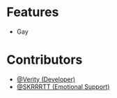 # Features
- Gay

# Contributors
- [@Verity (Developer)](https://github.com/VerityIncorporated)
- [@SKRRRTT (Emotional Support)](https://github.com/ignSKRRRTT)
